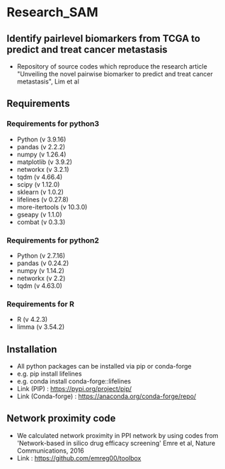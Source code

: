 # Research_SAM


## Identify pairlevel biomarkers from TCGA to predict and treat cancer metastasis
+ Repository of source codes which reproduce the research article "Unveiling the novel pairwise biomarker to predict and treat cancer metastasis", Lim et al


## Requirements
### Requirements for python3
+ Python (v 3.9.16)
+ pandas (v 2.2.2)
+ numpy (v 1.26.4)
+ matplotlib (v 3.9.2)
+ networkx (v 3.2.1)
+ tqdm (v 4.66.4)
+ scipy (v 1.12.0)
+ sklearn (v 1.0.2)
+ lifelines (v 0.27.8)
+ more-itertools (v 10.3.0)
+ gseapy (v 1.1.0)
+ combat (v 0.3.3)

### Requirements for python2
+ Python (v 2.7.16)
+ pandas (v 0.24.2)
+ numpy (v 1.14.2)
+ networkx (v 2.2)
+ tqdm (v 4.63.0)

### Requirements for R
+ R (v 4.2.3)
+ limma (v 3.54.2)


## Installation
+ All python packages can be installed via pip or conda-forge
+ e.g. pip install lifelines
+ e.g. conda install conda-forge::lifelines
+ Link (PIP) : https://pypi.org/project/pip/
+ Link (Conda-forge) : https://anaconda.org/conda-forge/repo/


## Network proximity code
+ We calculated network proximity in PPI network by using codes from 'Network-based in silico drug efficacy screening' Emre et al, Nature Communications, 2016
+ Link : https://github.com/emreg00/toolbox

